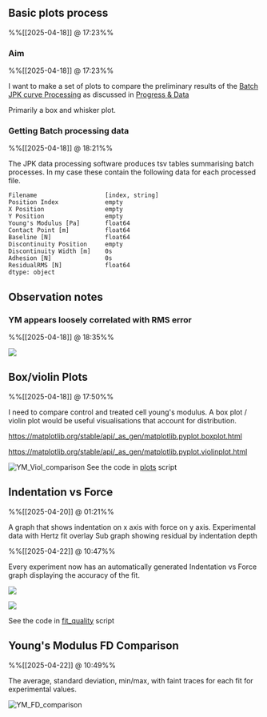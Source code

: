 
## Basic plots process
%%[[2025-04-18]] @ 17:23%%

### Aim
%%[[2025-04-18]] @ 17:23%%

I want to make a set of plots to compare the preliminary results of the [Batch JPK curve Processing](Batch%20JPK%20curve%20Processing%20log.md) as discussed in [Progress & Data](Progress%20&%20Data.md)

Primarily a box and whisker plot.

### Getting Batch processing data
%%[[2025-04-18]] @ 18:21%%

The JPK data processing software produces tsv tables summarising batch processes. In my case these contain the following data for each processed file.

``` datatypes
Filename                   [index, string]
Position Index             empty
X Position                 empty
Y Position                 empty
Young's Modulus [Pa]       float64
Contact Point [m]          float64
Baseline [N]               float64
Discontinuity Position     empty
Discontinuity Width [m]    0s
Adhesion [N]               0s
ResidualRMS [N]            float64
dtype: object
```

## Observation notes

### YM appears loosely correlated with RMS error
%%[[2025-04-18]] @ 18:35%%

![](Basic%20plots%20-%20YM%20vs%20RMS%20error%20(control).png)

## Box/violin Plots
%%[[2025-04-18]] @ 17:50%%

I need to compare control and treated cell young's modulus. A box plot / violin plot would be useful visualisations that account for distribution. 

https://matplotlib.org/stable/api/_as_gen/matplotlib.pyplot.boxplot.html

https://matplotlib.org/stable/api/_as_gen/matplotlib.pyplot.violinplot.html

![YM_Viol_comparison](YM_Viol_comparison.svg)
See the code in [plots](plots.py) script

## Indentation vs Force
%%[[2025-04-20]] @ 01:21%%

A graph that shows indentation on x axis with force on y axis. 
Experimental data with Hertz fit overlay
Sub graph showing residual by indentation depth

%%[[2025-04-22]] @ 10:47%%

Every experiment now has an automatically generated Indentation vs Force graph displaying the accuracy of the fit.

![](Control-2011.03.22-19.12.50.svg)

![](Treated-2011.03.31-22.42.34.svg)

See the code in [fit_quality](fit_quality.py) script

## Young's Modulus FD Comparison
%%[[2025-04-22]] @ 10:49%%

The average, standard deviation, min/max, with faint traces for each fit for experimental values.

![YM_FD_comparison](YM_FD_comparison.svg)

